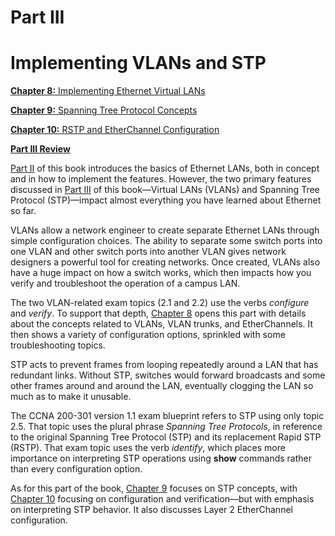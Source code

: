 # Part III


# Implementing VLANs and STP

[**Chapter 8:** Implementing Ethernet Virtual LANs](vol1_ch08.xhtml#ch08)

[**Chapter 9:** Spanning Tree Protocol Concepts](vol1_ch09.xhtml#ch09)

[**Chapter 10:** RSTP and EtherChannel Configuration](vol1_ch10.xhtml#ch10)

[**Part III Review**](vol1_part-p03.xhtml#part-p03)

[Part II](vol1_part02.xhtml#part02) of this book introduces the basics of Ethernet LANs, both in concept and in how to implement the features. However, the two primary features discussed in [Part III](vol1_part03.xhtml#part03) of this book—Virtual LANs (VLANs) and Spanning Tree Protocol (STP)—impact almost everything you have learned about Ethernet so far.

VLANs allow a network engineer to create separate Ethernet LANs through simple configuration choices. The ability to separate some switch ports into one VLAN and other switch ports into another VLAN gives network designers a powerful tool for creating networks. Once created, VLANs also have a huge impact on how a switch works, which then impacts how you verify and troubleshoot the operation of a campus LAN.

The two VLAN-related exam topics (2.1 and 2.2) use the verbs *configure* and *verify*. To support that depth, [Chapter 8](vol1_ch08.xhtml#ch08) opens this part with details about the concepts related to VLANs, VLAN trunks, and EtherChannels. It then shows a variety of configuration options, sprinkled with some troubleshooting topics.

STP acts to prevent frames from looping repeatedly around a LAN that has redundant links. Without STP, switches would forward broadcasts and some other frames around and around the LAN, eventually clogging the LAN so much as to make it unusable.

The CCNA 200-301 version 1.1 exam blueprint refers to STP using only topic 2.5. That topic uses the plural phrase *Spanning Tree Protocols*, in reference to the original Spanning Tree Protocol (STP) and its replacement Rapid STP (RSTP). That exam topic uses the verb *identify*, which places more importance on interpreting STP operations using **show** commands rather than every configuration option.

As for this part of the book, [Chapter 9](vol1_ch09.xhtml#ch09) focuses on STP concepts, with [Chapter 10](vol1_ch10.xhtml#ch10) focusing on configuration and verification—but with emphasis on interpreting STP behavior. It also discusses Layer 2 EtherChannel configuration.